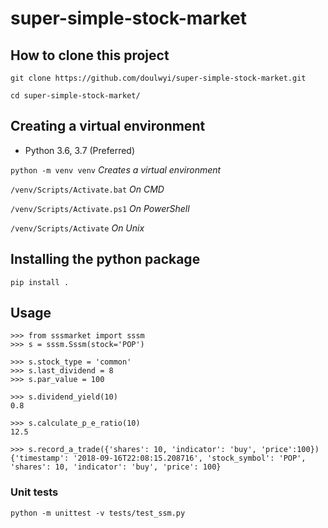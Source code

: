 # super-simple-stock-market


## How to clone this project
`git clone https://github.com/doulwyi/super-simple-stock-market.git`

`cd super-simple-stock-market/`

## Creating a virtual environment

- Python 3.6, 3.7 (Preferred)

`python -m venv venv` *Creates a virtual environment*

`/venv/Scripts/Activate.bat` *On CMD*

`/venv/Scripts/Activate.ps1` *On PowerShell*

`/venv/Scripts/Activate` *On Unix*

## Installing the python package
`pip install .`

## Usage

```
>>> from sssmarket import sssm
>>> s = sssm.Sssm(stock='POP')

>>> s.stock_type = 'common'
>>> s.last_dividend = 8
>>> s.par_value = 100

>>> s.dividend_yield(10)
0.8

>>> s.calculate_p_e_ratio(10)
12.5

>>> s.record_a_trade({'shares': 10, 'indicator': 'buy', 'price':100})
{'timestamp': '2018-09-16T22:08:15.208716', 'stock_symbol': 'POP', 'shares': 10, 'indicator': 'buy', 'price': 100}
```

### Unit tests
`python -m unittest -v tests/test_ssm.py`

